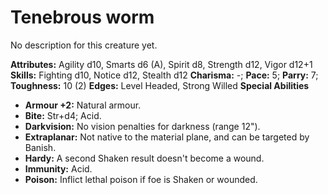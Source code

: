 # Tenebrous worm

No description for this creature yet.

**Attributes:** Agility d10, Smarts d6 (A), Spirit d8, Strength d12,
Vigor d12+1
**Skills:** Fighting d10, Notice d12, Stealth d12
**Charisma:** -; **Pace:** 5; **Parry:** 7; **Toughness:** 10 (2)
**Edges:** Level Headed, Strong Willed
**Special Abilities**

- **Armour +2:** Natural armour.
- **Bite:** Str+d4; Acid.
- **Darkvision:** No vision penalties for darkness (range 12").
- **Extraplanar:** Not native to the material plane, and can be targeted
by Banish.
- **Hardy:** A second Shaken result doesn't become a wound.
- **Immunity:** Acid.
- **Poison:** Inflict lethal poison if foe is Shaken or wounded.
